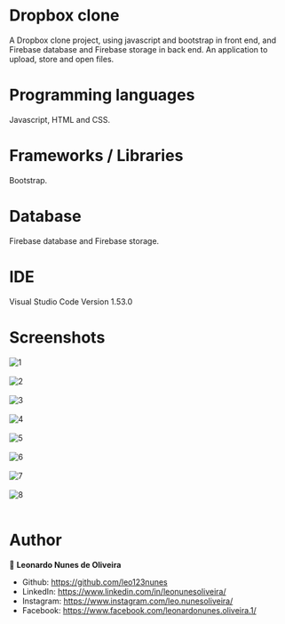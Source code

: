 # Dropbox clone
A Dropbox clone project, using javascript and bootstrap in front end, and Firebase database and Firebase storage in back end. An application to upload, store and open files. 

# Programming languages

Javascript, HTML and CSS.

# Frameworks / Libraries

Bootstrap.

# Database

Firebase database and Firebase storage.

# IDE

Visual Studio Code Version 1.53.0
  
# Screenshots

![1](https://user-images.githubusercontent.com/53942734/143719582-945c1d76-6b36-49ea-b90f-fb16a64a5c27.png)<br></br>
![2](https://user-images.githubusercontent.com/53942734/143719583-899baece-ae50-4ead-972e-808d34cadcde.png)<br></br>
![3](https://user-images.githubusercontent.com/53942734/143719584-e05bb2a6-0496-4566-887b-b19220db6655.png)<br></br>
![4](https://user-images.githubusercontent.com/53942734/143719586-d5caa473-ba86-4937-aed4-d9fc9d3dbae6.png)<br></br>
![5](https://user-images.githubusercontent.com/53942734/143719587-063a2f8a-708f-4aed-a47d-4c1d0f866ded.png)<br></br>
![6](https://user-images.githubusercontent.com/53942734/143719588-9918342e-577b-4e5a-9707-51f4eb9b8df9.png)<br></br>
![7](https://user-images.githubusercontent.com/53942734/143719589-a1090f60-858e-41fe-98d9-c0c59f8818a3.png)<br></br>
![8](https://user-images.githubusercontent.com/53942734/143719590-fccd900b-0456-4ab7-b5f8-1bd99e2e06df.png)<br></br>

# Author

👤 **Leonardo Nunes de Oliveira**

* Github: https://github.com/leo123nunes
* LinkedIn: https://www.linkedin.com/in/leonunesoliveira/
* Instagram: https://www.instagram.com/leo.nunesoliveira/
* Facebook: https://www.facebook.com/leonardonunes.oliveira.1/







